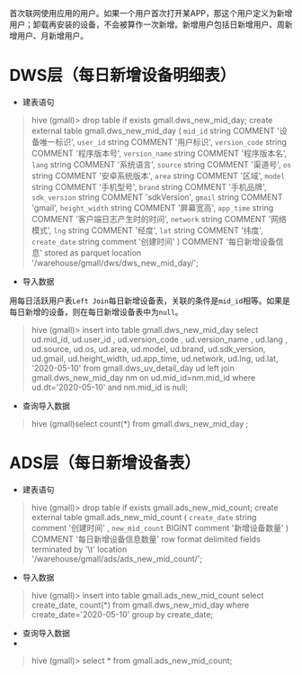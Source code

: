 首次联网使用应用的用户。如果一个用户首次打开某APP，那这个用户定义为新增用户；卸载再安装的设备，不会被算作一次新增。新增用户包括日新增用户、周新增用户、月新增用户。
# DWS层（每日新增设备明细表） #
* 建表语句
> 	hive (gmall)>
> 	drop table if exists gmall.dws_new_mid_day;
> 	create external table gmall.dws_new_mid_day
> 	(
> 	    `mid_id` string COMMENT '设备唯一标识',
> 	    `user_id` string COMMENT '用户标识', 
> 	    `version_code` string COMMENT '程序版本号', 
> 	    `version_name` string COMMENT '程序版本名', 
> 	    `lang` string COMMENT '系统语言', 
> 	    `source` string COMMENT '渠道号', 
> 	    `os` string COMMENT '安卓系统版本', 
> 	    `area` string COMMENT '区域', 
> 	    `model` string COMMENT '手机型号', 
> 	    `brand` string COMMENT '手机品牌', 
> 	    `sdk_version` string COMMENT 'sdkVersion', 
> 	    `gmail` string COMMENT 'gmail', 
> 	    `height_width` string COMMENT '屏幕宽高',
> 	    `app_time` string COMMENT '客户端日志产生时的时间',
> 	    `network` string COMMENT '网络模式',
> 	    `lng` string COMMENT '经度',
> 	    `lat` string COMMENT '纬度',
> 	    `create_date`  string  comment '创建时间' 
> 	)  COMMENT '每日新增设备信息'
> 	stored as parquet
> 	location '/warehouse/gmall/dws/dws_new_mid_day/';

* 导入数据

用每日活跃用户表```Left Join```每日新增设备表，关联的条件是```mid_id```相等。如果是每日新增的设备，则在每日新增设备表中为```null```。
> 	hive (gmall)>
> 	insert into table gmall.dws_new_mid_day
> 	select  
> 	    ud.mid_id,
> 	    ud.user_id , 
> 	    ud.version_code , 
> 	    ud.version_name , 
> 	    ud.lang , 
> 	    ud.source, 
> 	    ud.os, 
> 	    ud.area, 
> 	    ud.model, 
> 	    ud.brand, 
> 	    ud.sdk_version, 
> 	    ud.gmail, 
> 	    ud.height_width,
> 	    ud.app_time,
> 	    ud.network,
> 	    ud.lng,
> 	    ud.lat,
> 	    '2020-05-10'
> 	from gmall.dws_uv_detail_day ud left join gmall.dws_new_mid_day nm on ud.mid_id=nm.mid_id
> 	where ud.dt='2020-05-10' and nm.mid_id is null;

* 查询导入数据

> 	hive (gmall)select count(*) from gmall.dws_new_mid_day ;

# ADS层（每日新增设备表） #
* 建表语句

> 	hive (gmall)>
> 	drop table if exists gmall.ads_new_mid_count;
> 	create external table gmall.ads_new_mid_count
> 	(
> 		`create_date` string comment '创建时间' ,
> 		`new_mid_count` BIGINT comment '新增设备数量' 
> 	)  COMMENT '每日新增设备信息数量' 
> 	row format delimited fields terminated by '\t' 
> 	location '/warehouse/gmall/ads/ads_new_mid_count/';

* 导入数据 

> 	hive (gmall)>
> 	insert into table gmall.ads_new_mid_count 
> 	select
> 		create_date,
> 		count(*)
> 	from gmall.dws_new_mid_day
> 	where create_date='2020-05-10'
> 	group by create_date;

* 查询导入数据
* 

> 	hive (gmall)> select * from gmall.ads_new_mid_count; 